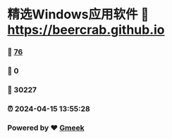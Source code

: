 # 精选Windows应用软件 :link: https://beercrab.github.io 
### :page_facing_up: [76](https://beercrab.github.io/tag.html) 
### :speech_balloon: 0 
### :hibiscus: 30227 
### :alarm_clock: 2024-04-15 13:55:28 
### Powered by :heart: [Gmeek](https://github.com/Meekdai/Gmeek)
